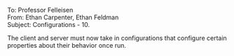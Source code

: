 To: Professor Felleisen \
From: Ethan Carpenter, Ethan Feldman \
Subject: Configurations - 10.


The client and server must now take in configurations that configure certain properties about their behavior once run. 


